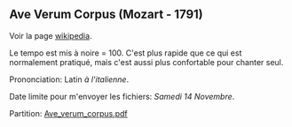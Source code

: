 ## Ave Verum Corpus (Mozart - 1791)

Voir la page [wikipedia](https://fr.wikipedia.org/wiki/Ave_verum_corpus_(Mozart)).

Le tempo est mis à noire = 100. C'est plus rapide que ce qui est normalement pratiqué, mais c'est aussi plus confortable pour chanter seul.

Prononciation: Latin *à l'italienne*.

Date limite pour m'envoyer les fichiers: _Samedi 14 Novembre_.

Partition: [Ave_verum_corpus.pdf](https://raw.githubusercontent.com/juliedigne/distantsinging/main/ave_verum_corpus/Ave_verum_corpus.pdf)
